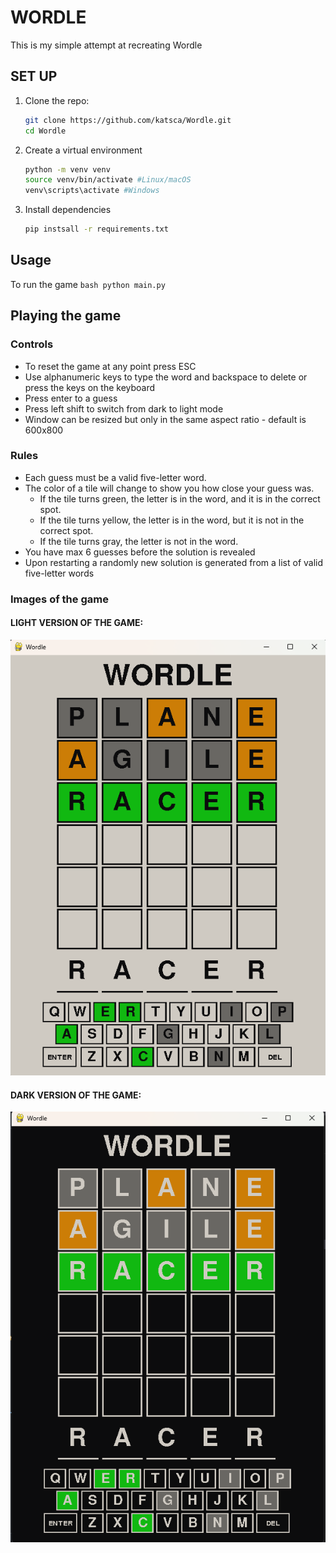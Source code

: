 # WORDLE
This is my simple attempt at recreating Wordle

## SET UP

1. Clone the repo:
    ```bash
    git clone https://github.com/katsca/Wordle.git
    cd Wordle
    ```

2. Create a virtual environment
    ```bash
    python -m venv venv
    source venv/bin/activate #Linux/macOS
    venv\scripts\activate #Windows

3. Install dependencies

    ```bash
    pip instsall -r requirements.txt
    ```

## Usage
To run the game
    ```bash
    python main.py
    ```

## Playing the game

### Controls
* To reset the game at any point press ESC
* Use alphanumeric keys to type the word and backspace to delete or press the keys on the keyboard
* Press enter to a guess
* Press left shift to switch from dark to light mode
* Window can be resized but only in the same aspect ratio - default is 600x800
### Rules
* Each guess must be a valid five-letter word.
* The color of a tile will change to show you how close your guess was.
    * If the tile turns green, the letter is in the word, and it is in the correct spot.
    * If the tile turns yellow, the letter is in the word, but it is not in the correct spot.
    * If the tile turns gray, the letter is not in the word.
* You have max 6 guesses before the solution is revealed
* Upon restarting a randomly new solution is generated from a list of valid five-letter words

### Images of the game
#### LIGHT VERSION OF THE GAME:

![alt text](https://github.com/katsca/Wordle/blob/main/assets/images/wordle_light.png?raw=true)


#### DARK VERSION OF THE GAME:
![alt text](https://github.com/katsca/Wordle/blob/main/assets/images/wordle_dark.png?raw=true)



